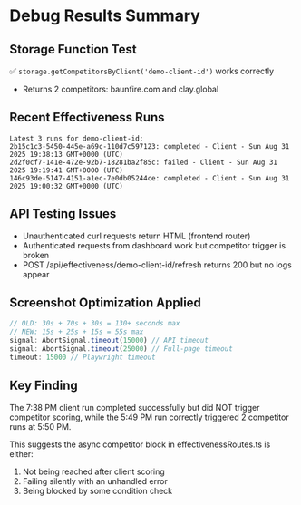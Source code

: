 # Debug Results Summary

## Storage Function Test
✅ `storage.getCompetitorsByClient('demo-client-id')` works correctly
- Returns 2 competitors: baunfire.com and clay.global

## Recent Effectiveness Runs
```
Latest 3 runs for demo-client-id:
2b15c1c3-5450-445e-a69c-110d7c597123: completed - Client - Sun Aug 31 2025 19:38:13 GMT+0000 (UTC)
2d2f0cf7-141e-472e-92b7-18281ba2f85c: failed - Client - Sun Aug 31 2025 19:19:41 GMT+0000 (UTC)  
146c93de-5147-4151-a1ec-7e0db05244ce: completed - Client - Sun Aug 31 2025 19:00:32 GMT+0000 (UTC)
```

## API Testing Issues
- Unauthenticated curl requests return HTML (frontend router)
- Authenticated requests from dashboard work but competitor trigger is broken
- POST /api/effectiveness/demo-client-id/refresh returns 200 but no logs appear

## Screenshot Optimization Applied
```typescript
// OLD: 30s + 70s + 30s = 130+ seconds max
// NEW: 15s + 25s + 15s = 55s max
signal: AbortSignal.timeout(15000) // API timeout
signal: AbortSignal.timeout(25000) // Full-page timeout  
timeout: 15000 // Playwright timeout
```

## Key Finding
The 7:38 PM client run completed successfully but did NOT trigger competitor scoring, while the 5:49 PM run correctly triggered 2 competitor runs at 5:50 PM.

This suggests the async competitor block in effectivenessRoutes.ts is either:
1. Not being reached after client scoring
2. Failing silently with an unhandled error
3. Being blocked by some condition check